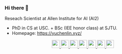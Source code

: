 ### Hi there 👋

<!--
**yuchenlin/yuchenlin** is a ✨ _special_ ✨ repository because its `README.md` (this file) appears on your GitHub profile.

Here are some ideas to get you started:

- 🔭 I’m currently working on ...
- 🌱 I’m currently learning ...
- 👯 I’m looking to collaborate on ...
- 🤔 I’m looking for help with ...
- 💬 Ask me about ...
- 📫 How to reach me: ...
- 😄 Pronouns: ...
- ⚡ Fun fact: ...
-->

 Reseach Scientist at Allen Institute for AI (AI2)
- PhD in CS at USC. + BSc (IEE honor class) at SJTU.
- Homepage: https://yuchenlin.xyz/

<div style="text-align: center;">
                                    <!-- <a target="_blank" href="/publications">
        <img style="height:19pt" src="https://img.shields.io/badge/📚--red?style=flat">
    </a> -->
                                    <a class="imgbutton" target="_blank"
                                        href="https://github.com/yuchenlin/">
                                        <img style="height:19pt"
                                            src="https://img.shields.io/badge/--gray?style=social&logo=github">
                                    </a>
                                    <a class="imgbutton" target="_blank"
                                        href="https://scholar.google.com/citations?hl=en&user=7hVk87IAAAAJ&view_op=list_works">
                                        <img style="height:19pt"
                                            src="https://img.shields.io/badge/--white?style=social&logo=googlescholar">
                                    </a>
                                    <a class="imgbutton" target="_blank"
                                        href="https://www.semanticscholar.org/author/Bill-Yuchen-Lin/51583409?sort=influence">
                                        <img style="height:19pt"
                                            src="https://img.shields.io/badge/--white?style=social&logo=semanticscholar">
                                    </a>
                                    <a class="imgbutton" target="_blank"
                                        href="https://dblp.org/pid/190/4518.html">
                                        <img style="height:19pt"
                                            src="https://img.shields.io/badge/--white?style=social&logo=dblp">
                                    </a>
                                    <a class="imgbutton" target="_blank"
                                        href="https://twitter.com/billyuchenlin/status/1663603372220616704?s=20">
                                        <img style="height:19pt"
                                            src="https://img.shields.io/badge/--white?style=social&logo=x">
                                    </a>
                                    <a class="imgbutton" target="_blank"
                                        href="https://www.instagram.com/linkht/?hl=en">
                                        <img style="height:19pt"
                                            src="https://img.shields.io/badge/--white?style=social&logo=instagram">
                                    </a>
                                    <a class="imgbutton" target="_blank"
                                        href="mailto:yuchenl@allenai.org?cc=yuchenlin1995@gmail.com">
                                        <img style="height:19pt"
                                            src="https://img.shields.io/badge/--white?style=social&logo=gmail">
                                    </a>
                    </div>
